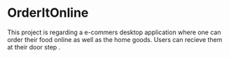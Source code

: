 # OrderItOnline
This project is regarding a e-commers desktop application where one can order their food online as well as the home goods. Users can recieve them at their door step . 
